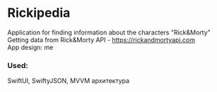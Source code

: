 # Rickipedia

Application for finding information about the characters "Rick&Morty"  
Getting data from Rick&Morty API - https://rickandmortyapi.com  
App design: me  

### Used:
SwiftUI, SwiftyJSON, MVVM архитектура
